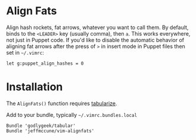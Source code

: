 Align Fats
==

Align hash rockets, fat arrows, whatever you want to call them.  By default,
binds to the `<LEADER>` key (usually comma), then `a`.  This works everywhere,
not just in Puppet code.  If you'd like to disable the automatic behavior of
aligning fat arrows after the press of `>` in insert mode in Puppet files then
set in `~/.vimrc`:

    let g:puppet_align_hashes = 0


Installation
==

The `AlignFats()` function requires
[tabularize](https://github.com/godlygeek/tabular).

Add to your bundle, typically `~/.vimrc.bundles.local`

    Bundle 'godlygeek/tabular'
    Bundle 'jeffmccune/vim-alignfats'
